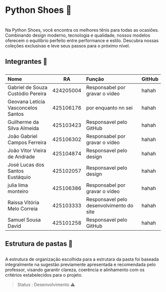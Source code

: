 # **Python Shoes** 👟 <h1>

Na Python Shoes, você encontra os melhores tênis para todas as ocasiões. Combinando design moderno, tecnologia e qualidade, nossos modelos oferecem o equilíbrio perfeito entre performance e estilo. Descubra nossas coleções exclusivas e leve seus passos para o próximo nível.



## **Integrantes** 💼<h2>

Nome                               | RA        | Função                                    | GitHub 
:--------------------------------  | :-------: | :---------------------------------------- | ------
Gabriel de Souza Custódio Pereira  | 424205004 | Responsabel por gravar o vídeo            | hahah
Geovana Letícia Vasconcelos Santos | 425106176 | por enquanto nn sei                       | hahah
Guilherme da Silva Almeida         | 425103423 | Responsavel pelo GitHub                   | hahah
João Gabriel Campos Ferreira       | 425106302 | Responsabel por gravar o vídeo            | hahah
João Vitor Vieira de Andrade       | 425104874 | Responsavel pelo design                   | hahah
José Lucas dos Santos Eustáquio    | 425102057 | Responsavel pelo design                   | hahah
julia lima monteiro                | 425106386 | Responsabel por gravar o vídeo            | hahah
Raissa Vitória Melo Correia        | 425103333 | Responsavel pelo desenvolvimento do site  | hahah
Samuel Sousa David                 | 425101258 | Responsavel pelo GitHub                   | hahah 

## **Estrutura de pastas** 📁<h2>

A estrutura de organização escolhida para a estrutara da pasta foi baseada integralmente na sugestão previamente apresentada e recomendada pelo professor, visando garantir clareza, coerência e alinhamento com os critérios estabelecidos para o projeto.

> Status : Desenvolvimento ⚠️



